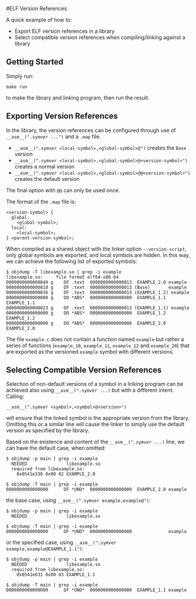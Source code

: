 #ELF Version References

A quick example of how to:

* Export ELF version references in a library
* Select compatible version references when compiling/linking against a library

## Getting Started

Simply run:

`make run`

to make the library and linking program, then run the result.

## Exporting Version References

In the library, the version references can be configured through use of `__asm__(".symver ...")` and a `.map` file.

* `__asm__(".symver <local-symbol>,<global-symbol>@")` creates the `Base` version
* `__asm__(".symver <local-symbol>,<global-symbol>@<version-symbol>")` creates a normal version
* `__asm__(".symver <local-symbol>,<global-symbol>@@<version-symbol>")` creates the default version

The final option with `@@` can only be used once.

The format of the `.map` file is:

```
<version-symbol> {
  global:
    <global-symbol>;
  local:
    <local-symbol>;
} <parent-version-symbol>;
```

When compiled as a shared object with the linker option `--version-script`, only global symbols are exported, and local symbols are hidden. In this way, we can achieve the following list of exported symbols:

```
$ objdump -T libexample.so | grep -i example
libexample.so:     file format elf64-x86-64
0000000000000849 g    DF .text	0000000000000013  EXAMPLE_2.0 example
0000000000000810 g    DF .text	0000000000000013 (Base)       example
0000000000000836 g    DF .text	0000000000000013 (EXAMPLE_1.2) example
0000000000000000 g    DO *ABS*	0000000000000000  EXAMPLE_1.1 EXAMPLE_1.1
0000000000000823 g    DF .text	0000000000000013 (EXAMPLE_1.1) example
0000000000000000 g    DO *ABS*	0000000000000000  EXAMPLE_1.2 EXAMPLE_1.2
0000000000000000 g    DO *ABS*	0000000000000000  EXAMPLE_2.0 EXAMPLE_2.0
```

The file `example.c` does not contain a function named `example` but rather a series of functions (`example_10`, `example_11`, `example_12` and `example_20`) that are exported as the versioned `example` symbol with different versions.

## Selecting Compatible Version References

Selection of non-default versions of a symbol in a linking program can be achieved also using `__asm__(".symver ...)` but with a different intent. Calling:

`__asm__(".symver <symbol>,<symbol>@<version>")`

will ensure that the linked symbol is the appropriate version from the library. Omitting this or a similar line will cause the linker to simply use the default version as specified by the library.

Based on the existence and content of the `__asm__(".symver ...)` line, we can have the default case, when omitted:

```
$ objdump -p main | grep -i example
  NEEDED               libexample.so
  required from libexample.so:
    0x0541e330 0x00 02 EXAMPLE_2.0
```

```
$ objdump -T main | grep -i example
0000000000000000      DF *UND*	0000000000000000  EXAMPLE_2.0 example
```

the base case, using `__asm__(".symver example,example@")`:

```
$ objdump -p main | grep -i example
  NEEDED               libexample.so
```

```
$ objdump -T main | grep -i example
0000000000000000      DF *UND*	0000000000000000              example
```

or the specified case, using `__asm__(".symver example,example@EXAMPLE_1.1")`:

```
$ objdump -p main | grep -i example
  NEEDED               libexample.so
  required from libexample.so:
    0x0541e631 0x00 03 EXAMPLE_1.1
```

```
$ objdump -T main | grep -i example
0000000000000000      DF *UND*	0000000000000000  EXAMPLE_1.1 example
```

